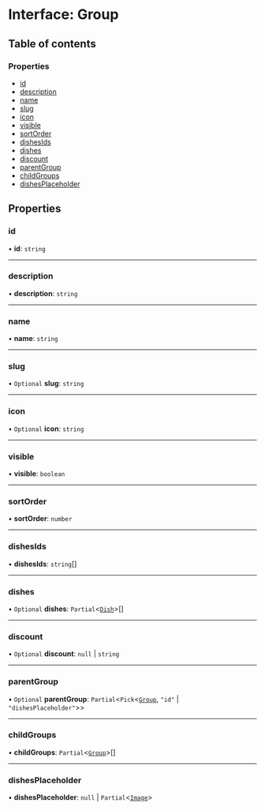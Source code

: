# Interface: Group

## Table of contents

### Properties

- [id](Group.md#id)
- [description](Group.md#description)
- [name](Group.md#name)
- [slug](Group.md#slug)
- [icon](Group.md#icon)
- [visible](Group.md#visible)
- [sortOrder](Group.md#sortorder)
- [dishesIds](Group.md#dishesids)
- [dishes](Group.md#dishes)
- [discount](Group.md#discount)
- [parentGroup](Group.md#parentgroup)
- [childGroups](Group.md#childgroups)
- [dishesPlaceholder](Group.md#dishesplaceholder)

## Properties

### id

• **id**: `string`

___

### description

• **description**: `string`

___

### name

• **name**: `string`

___

### slug

• `Optional` **slug**: `string`

___

### icon

• `Optional` **icon**: `string`

___

### visible

• **visible**: `boolean`

___

### sortOrder

• **sortOrder**: `number`

___

### dishesIds

• **dishesIds**: `string`[]

___

### dishes

• `Optional` **dishes**: `Partial`\<[`Dish`](Dish.md)\>[]

___

### discount

• `Optional` **discount**: ``null`` \| `string`

___

### parentGroup

• `Optional` **parentGroup**: `Partial`\<`Pick`\<[`Group`](Group.md), ``"id"`` \| ``"dishesPlaceholder"``\>\>

___

### childGroups

• **childGroups**: `Partial`\<[`Group`](Group.md)\>[]

___

### dishesPlaceholder

• **dishesPlaceholder**: ``null`` \| `Partial`\<[`Image`](Image.md)\>
